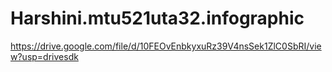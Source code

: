 # Harshini.mtu521uta32.infographic
https://drive.google.com/file/d/10FEOvEnbkyxuRz39V4nsSek1ZlC0SbRI/view?usp=drivesdk
